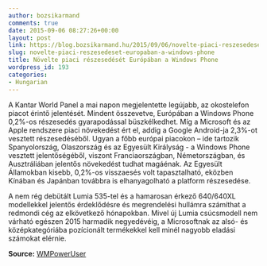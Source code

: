 ```yaml
---
author: bozsikarmand
comments: true
date: 2015-09-06 08:27:26+00:00
layout: post
link: https://blog.bozsikarmand.hu/2015/09/06/novelte-piaci-reszesedeset-europaban-a-windows-phone/
slug: novelte-piaci-reszesedeset-europaban-a-windows-phone
title: Növelte piaci részesedését Európában a Windows Phone
wordpress_id: 193
categories:
- Hungarian
---
```


A Kantar World Panel a mai napon megjelentette legújabb, az okostelefon piacot érintő jelentését. Mindent összevetve, Európában a Windows Phone 0,2%-os részesedés gyarapodással büszkélkedhet. Míg a Microsoft és az Apple rendszere piaci növekedést ért el, addig a Google Android-ja 2,3%-ot vesztett részesedéséből. Ugyan a főbb európai piacokon – ide tartozik Spanyolország, Olaszország és az Egyesült Királyság - a Windows Phone vesztett jelentőségéből, viszont Franciaországban, Németországban, és Ausztráliában jelentős növekedést tudhat magáénak. Az Egyesült Államokban kisebb, 0,2%-os visszaesés volt tapasztalható, eközben Kínában és Japánban továbbra is elhanyagolható a platform részesedése.

A nem rég debütált Lumia 535-tel és a hamarosan érkező 640/640XL modellekkel jelentős érdeklődésre és megrendelési hullámra számíthat a redmondi cég az elkövetkező hónapokban. Mivel új Lumia csúcsmodell nem várható egészen 2015 harmadik negyedévéig, a Microsoftnak az alsó- és középkategóriába pozícionált termékekkel kell minél nagyobb eladási számokat elérnie.

__Source:__ [WMPowerUser](http://wmpoweruser.com/kantar-windows-phone-and-ios-taking-market-share-from-android-in-europe/)